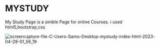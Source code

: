 # MYSTUDY
My Study Page is a simble Page for online Courses. i used html5,bootstrap,css

![screencapture-file-C-Users-Samo-Desktop-mystudy-index-html-2023-04-28-01_56_19](https://user-images.githubusercontent.com/121224893/235014637-57325bb5-682b-4979-8cba-966b2156fd84.png)
